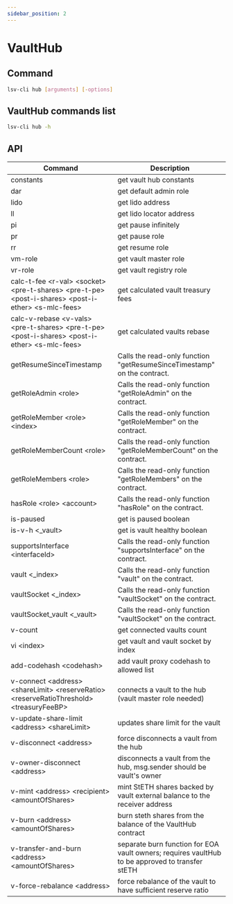 ```yaml
---
sidebar_position: 2
---
```


# VaultHub

## Command

```bash
lsv-cli hub [arguments] [-options]
```

## VaultHub commands list

```bash
lsv-cli hub -h
```

## API

| Command                                                                                                  | Description                                                                                     |
| -------------------------------------------------------------------------------------------------------- | ----------------------------------------------------------------------------------------------- |
| constants                                                                                                | get vault hub constants                                                                         |
| dar                                                                                                      | get default admin role                                                                          |
| lido                                                                                                     | get lido address                                                                                |
| ll                                                                                                       | get lido locator address                                                                        |
| pi                                                                                                       | get pause infinitely                                                                            |
| pr                                                                                                       | get pause role                                                                                  |
| rr                                                                                                       | get resume role                                                                                 |
| vm-role                                                                                                  | get vault master role                                                                           |
| vr-role                                                                                                  | get vault registry role                                                                         |
| calc-t-fee \<r-val> \<socket> \<pre-t-shares> \<pre-t-pe> \<post-i-shares> \<post-i-ether> \<s-mlc-fees> | get calculated vault treasury fees                                                              |
| calc-v-rebase \<v-vals> \<pre-t-shares> \<pre-t-pe> \<post-i-shares> \<post-i-ether> \<s-mlc-fees>       | get calculated vaults rebase                                                                    |
| getResumeSinceTimestamp                                                                                  | Calls the read-only function "getResumeSinceTimestamp" on the contract.                         |
| getRoleAdmin \<role>                                                                                     | Calls the read-only function "getRoleAdmin" on the contract.                                    |
| getRoleMember \<role> \<index>                                                                           | Calls the read-only function "getRoleMember" on the contract.                                   |
| getRoleMemberCount \<role>                                                                               | Calls the read-only function "getRoleMemberCount" on the contract.                              |
| getRoleMembers \<role>                                                                                   | Calls the read-only function "getRoleMembers" on the contract.                                  |
| hasRole \<role> \<account>                                                                               | Calls the read-only function "hasRole" on the contract.                                         |
| is-paused                                                                                                | get is paused boolean                                                                           |
| is-v-h \<\_vault>                                                                                        | get is vault healthy boolean                                                                    |
| supportsInterface \<interfaceId>                                                                         | Calls the read-only function "supportsInterface" on the contract.                               |
| vault \<\_index>                                                                                         | Calls the read-only function "vault" on the contract.                                           |
| vaultSocket \<\_index>                                                                                   | Calls the read-only function "vaultSocket" on the contract.                                     |
| vaultSocket_vault \<\_vault>                                                                             | Calls the read-only function "vaultSocket" on the contract.                                     |
| v-count                                                                                                  | get connected vaults count                                                                      |
| vi \<index>                                                                                              | get vault and vault socket by index                                                             |
| add-codehash \<codehash>                                                                                 | add vault proxy codehash to allowed list                                                        |
| v-connect \<address> \<shareLimit> \<reserveRatio> \<reserveRatioThreshold> \<treasuryFeeBP>             | connects a vault to the hub (vault master role needed)                                          |
| v-update-share-limit \<address> \<shareLimit>                                                            | updates share limit for the vault                                                               |
| v-disconnect \<address>                                                                                  | force disconnects a vault from the hub                                                          |
| v-owner-disconnect \<address>                                                                            | disconnects a vault from the hub, msg.sender should be vault's owner                            |
| v-mint \<address> \<recipient> \<amountOfShares>                                                         | mint StETH shares backed by vault external balance to the receiver address                      |
| v-burn \<address> \<amountOfShares>                                                                      | burn steth shares from the balance of the VaultHub contract                                     |
| v-transfer-and-burn \<address> \<amountOfShares>                                                         | separate burn function for EOA vault owners; requires vaultHub to be approved to transfer stETH |
| v-force-rebalance \<address>                                                                             | force rebalance of the vault to have sufficient reserve ratio                                   |
